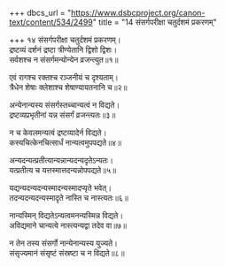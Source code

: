 +++
dbcs_url = "https://www.dsbcproject.org/canon-text/content/534/2499"
title = "14 संसर्गपरीक्षा चतुर्दशमं प्रकरणम्"

+++
१४
संसर्गपरीक्षा चतुर्दशमं प्रकरणम्।  
द्रष्टव्यं दर्शनं द्रष्टा त्रीण्येतानि द्विशो द्विशः।  
सर्वशश्च न संसर्गमन्योन्येन व्रजन्त्युत॥१॥

एवं रागश्च रक्तश्च रञ्जनीयं च दृश्यताम्।  
त्रैधेन शेषाः क्लेशाश्च शेषाण्यायतनानि च॥२॥

अन्येनान्यस्य संसर्गस्तच्चान्यत्वं न विद्यते।  
द्रष्टव्यप्रभृतीनां यन्न संसर्गं व्रजन्त्यतः॥३॥

न च केवलमन्यत्वं द्रष्टव्यादेर्न विद्यते।  
कस्यचित्केनचित्सार्धं नान्यत्वमुपपद्यते॥४॥

अन्यदन्यत्प्रतीत्यान्यन्नान्यदन्यदृतेऽन्यतः।  
यत्प्रतीत्य च यत्तस्मात्तदन्यन्नोपपद्यते॥५॥

यद्यन्यदन्यदन्यस्मादन्यस्मादप्यृते भवेत्।  
तदन्यदन्यदन्यस्मादृते नास्ति च नास्त्यतः॥६॥

नान्यस्मिन् विद्यतेऽन्यत्वमनन्यस्मिन्न विद्यते।  
अविद्यमाने चान्यत्वे नास्त्यन्यद्वा तदेव वा॥७॥

न तेन तस्य संसर्गो नान्येनान्यस्य युज्यते।  
संसृज्यमानं संसृष्टं संस्रष्टा च न विद्यते॥८॥

